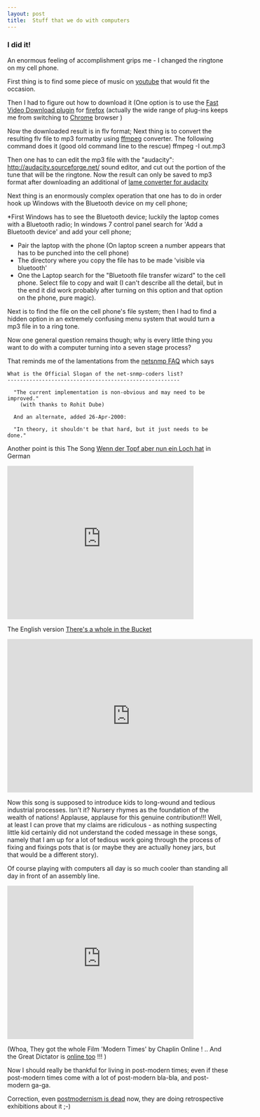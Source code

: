 ```yaml
---
layout: post
title:  Stuff that we do with computers
---
```


### I did it!

An enormous feeling of accomplishment grips me - I changed the ringtone on my cell phone.

First thing is to find some piece of music on [youtube](http://youtube.com) that would fit the occasion.

Then I had to figure out how to download it (One option is to use the [Fast Video Download plugin](https://addons.mozilla.org/en-US/firefox/addon/fast-video-download-with-searc/) for [firefox](http://www.mozilla.com/) (actually the wide range of plug-ins keeps me from switching to [Chrome](http://www.google.com/chrome/) browser )

Now the downloaded result is in flv format; Next thing is to convert the resulting flv file to mp3 formatby using [ffmpeg](http://www.ffmpeg.org/) converter. The following command does it (good old command line to the rescue)
ffmpeg -I <flv file name> out.mp3

Then one has to can edit the mp3 file with the "audacity": http://audacity.sourceforge.net/ sound editor, and cut out the portion of the tune that will be the ringtone. Now the result can only be saved to mp3 format after downloading an additional of [lame converter for audacity](http://lame.buanzo.com.ar/)

Next thing is an enormously complex operation that one has to do in order hook up Windows with the Bluetooth device on my cell phone;

\*First Windows has to see the Bluetooth device; luckily the laptop comes with a Bluetooth radio; In windows 7 control panel search for 'Add a Bluetooth device' and add your cell phone;

-   Pair the laptop with the phone (On laptop screen a number appears that has to be punched into the cell phone)
-   The directory where you copy the file has to be made 'visible via bluetooth'
-   One the Laptop search for the "Bluetooth file transfer wizard" to the cell phone. Select file to copy and wait (I can't describe all the detail, but in the end it did work probably after turning on this option and that option on the phone, pure magic).

Next is to find the file on the cell phone's file system; then I had to find a hidden option in an extremely confusing menu system that would turn a mp3 file in to a ring tone.

Now one general question remains though; why is every little thing you want to do with a computer turning into a seven stage process?

That reminds me of the lamentations from the [netsnmp FAQ](http://www.net-snmp.org/docs/FAQ.html#What_is_the_Official_Slogan_of_the_net_snmp_coders_list_) which says

    What is the Official Slogan of the net-snmp-coders list?
    -------------------------------------------------------

      "The current implementation is non-obvious and may need to be improved."
        (with thanks to Rohit Dube)

      And an alternate, added 26-Apr-2000:

      "In theory, it shouldn't be that hard, but it just needs to be done."

Another point is this
The Song [Wenn der Topf aber nun ein Loch hat](http://www.youtube.com/embed/3C11AlNqaOo) in German

<iframe width="425" height="349" src="http://www.youtube.com/embed/3C11AlNqaOo" frameborder="0" allowfullscreen></iframe>

The English version [There's a whole in the Bucket](http://www.youtube.com/embed/rBHdZj-qkeQ)
<iframe width="560" height="349" src="http://www.youtube.com/embed/rBHdZj-qkeQ" frameborder="0" allowfullscreen></iframe>

Now this song is supposed to introduce kids to long-wound and tedious industrial processes. Isn't it? Nursery rhymes as the foundation of the wealth of nations! Applause, applause for this genuine contribution!!! Well, at least I can prove that my claims are ridiculous - as nothing suspecting little kid certainly did not understand the coded message in these songs, namely that I am up for a lot of tedious work going through the process of fixing and fixings pots that is (or maybe they are actually honey jars, but that would be a different story).

Of course playing with computers all day is so much cooler than standing all day in front of an assembly line.
<iframe width="425" height="349" src="http://www.youtube.com/embed/MHdmaFJ6W6M" frameborder="0" allowfullscreen></iframe>

(Whoa, They got the whole Film 'Modern Times' by Chaplin Online ! .. And the Great Dictator is [online too](http://www.youtube.com/watch?v=8Tz0gGgpSM8&feature=related) !!! )

Now I should really be thankful for living in post-modern times; even if these post-modern times come with a lot of post-modern bla-bla, and post-modern ga-ga.

Correction, even [postmodernism is dead](http://www.prospectmagazine.co.uk/2011/07/postmodernism-is-dead-va-exhibition-age-of-authenticism/) now, they are doing retrospective exhibitions about it ;-)
